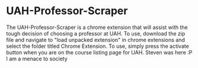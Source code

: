 # UAH-Professor-Scraper
The UAH-Professor-Scraper is a chrome extension that will assist with the tough decision of choosing a professor at UAH. To use, download the zip file and navigate to "load unpacked extension" in chrome extensions and select the folder titled Chrome Extension. To use, simply press the activate button when you are on the course listing page for UAH.
Steven was here :P
I am a menace to society